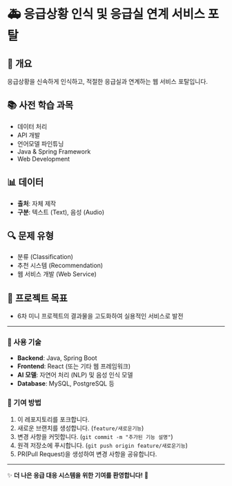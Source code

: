 # 🚑 응급상황 인식 및 응급실 연계 서비스 포탈

## 📌 개요
응급상황을 신속하게 인식하고, 적절한 응급실과 연계하는 웹 서비스 포탈입니다.

## 📚 사전 학습 과목
- 데이터 처리
- API 개발
- 언어모델 파인튜닝
- Java & Spring Framework
- Web Development

## 📊 데이터
- **출처**: 자체 제작
- **구분**: 텍스트 (Text), 음성 (Audio)

## 🔍 문제 유형
- 분류 (Classification)
- 추천 시스템 (Recommendation)
- 웹 서비스 개발 (Web Service)

## 🚀 프로젝트 목표
- 6차 미니 프로젝트의 결과물을 고도화하여 실용적인 서비스로 발전

---

### 📢 사용 기술
- **Backend**: Java, Spring Boot
- **Frontend**: React (또는 기타 웹 프레임워크)
- **AI 모델**: 자연어 처리 (NLP) 및 음성 인식 모델
- **Database**: MySQL, PostgreSQL 등

### 📢 기여 방법
1. 이 레포지토리를 포크합니다.
2. 새로운 브랜치를 생성합니다. (`feature/새로운기능`)
3. 변경 사항을 커밋합니다. (`git commit -m "추가된 기능 설명"`)
4. 원격 저장소에 푸시합니다. (`git push origin feature/새로운기능`)
5. PR(Pull Request)을 생성하여 변경 사항을 공유합니다.

---

✨ **더 나은 응급 대응 시스템을 위한 기여를 환영합니다!** 🚀

